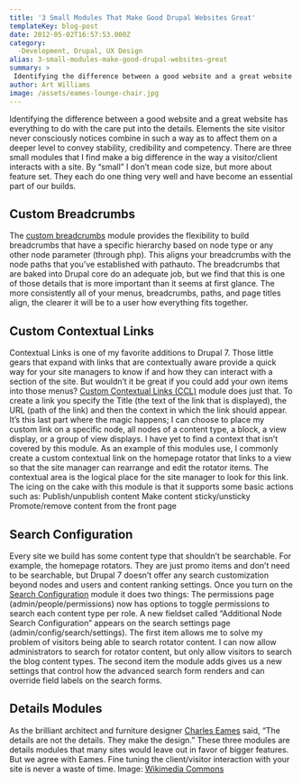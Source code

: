 ```yaml
---
title: '3 Small Modules That Make Good Drupal Websites Great'
templateKey: blog-post
date: 2012-05-02T16:57:53.000Z
category: 
  -Development, Drupal, UX Design
alias: 3-small-modules-make-good-drupal-websites-great
summary: > 
 Identifying the difference between a good website and a great website has everything to do with the care put into the details. Elements the site visitor never consciously notices combine in such a way as to affect them on a deeper level to convey stability, credibility and competency.
author: Art Williams
image: /assets/eames-lounge-chair.jpg
---
```


Identifying the difference between a good website and a great website has everything to do with the care put into the details. Elements the site visitor never consciously notices combine in such a way as to affect them on a deeper level to convey stability, credibility and competency. There are three small modules that I find make a big difference in the way a visitor/client interacts with a site. By “small” I don’t mean code size, but more about feature set. They each do one thing very well and have become an essential part of our builds.

Custom Breadcrumbs
------------------

The [custom breadcrumbs](https://www.drupal.org/project/custom_breadcrumbs) module provides the flexibility to build breadcrumbs that have a specific hierarchy based on node type or any other node parameter (through php). This aligns your breadcrumbs with the node paths that you’ve established with pathauto. The breadcrumbs that are baked into Drupal core do an adequate job, but we find that this is one of those details that is more important than it seems at first glance. The more consistently all of your menus, breadcrumbs, paths, and page titles align, the clearer it will be to a user how everything fits together.

Custom Contextual Links
-----------------------

Contextual Links is one of my favorite additions to Drupal 7. Those little gears that expand with links that are contextually aware provide a quick way for your site managers to know if and how they can interact with a section of the site. But wouldn’t it be great if you could add your own items into those menus? [Custom Contextual Links (CCL)](https://www.drupal.org/project/ccl) module does just that. To create a link you specify the Title (the text of the link that is displayed), the URL (path of the link) and then the context in which the link should appear. It’s this last part where the magic happens; I can choose to place my custom link on a specific node, all nodes of a content type, a block, a view display, or a group of view displays. I have yet to find a context that isn’t covered by this module. As an example of this modules use, I commonly create a custom contextual link on the homepage rotator that links to a view so that the site manager can rearrange and edit the rotator items. The contextual area is the logical place for the site manager to look for this link. The icing on the cake with this module is that it supports some basic actions such as: Publish/unpublish content Make content sticky/unsticky Promote/remove content from the front page

Search Configuration
--------------------

Every site we build has some content type that shouldn’t be searchable. For example, the homepage rotators. They are just promo items and don’t need to be searchable, but Drupal 7 doesn’t offer any search customization beyond nodes and users and content ranking settings. Once you turn on the [Search Configuration](https://www.drupal.org/project/search_config) module it does two things: The permissions page (admin/people/permissions) now has options to toggle permissions to search each content type per role. A new fieldset called “Additional Node Search Configuration” appears on the search settings page (admin/config/search/settings). The first item allows me to solve my problem of visitors being able to search rotator content. I can now allow administrators to search for rotator content, but only allow visitors to search the blog content types. The second item the module adds gives us a new settings that control how the advanced search form renders and can override field labels on the search forms.

Details Modules
---------------

As the brilliant architect and furniture designer [Charles Eames](https://en.wikipedia.org/wiki/Charles_and_Ray_Eames) said, “The details are not the details. They make the design.” These three modules are details modules that many sites would leave out in favor of bigger features. But we agree with Eames. Fine tuning the client/visitor interaction with your site is never a waste of time. Image: [Wikimedia Commons](https://commons.wikimedia.org/wiki/Main_Page)